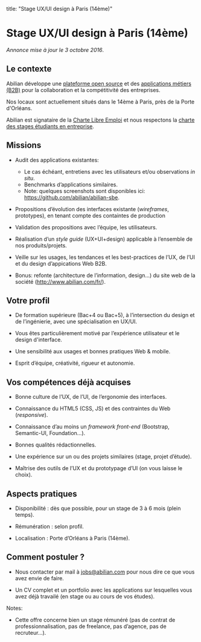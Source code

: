 title: "Stage UX/UI design à Paris (14ème)"

# Stage UX/UI design à Paris (14ème)

*Annonce mise à jour le 3 octobre 2016*.

## Le contexte

Abilian développe une [plateforme open source](http://docs.abilian.com/en/latest/) et des [applications métiers (B2B)](/fr/solutions/) pour la collaboration et la compétitivité des entreprises.

Nos locaux sont actuellement situés dans le 14ème à Paris, près de la Porte d'Orléans.

Abilian est signataire de la [Charte Libre Emploi](http://www.educationjobandfloss.org/) et nous respectons la [charte des stages étudiants en entreprise](http://travail-emploi.gouv.fr/IMG/pdf/Charte_stages_etudiants_en_entreprise.pdf).


## Missions

- Audit des applications existantes:

    - Le cas échéant, entretiens avec les utilisateurs et/ou observations *in situ*.
    - Benchmarks d’applications similaires.
    - Note: quelques screenshots sont disponibles ici: <https://github.com/abilian/abilian-sbe>.

- Propositions d’évolution des interfaces existante (*wireframes*, prototypes), en tenant compte des containtes de production

- Validation des propositions avec l’équipe, les utilisateurs.

- Réalisation d’un *style guide* (UX+UI+design) applicable à l’ensemble de nos produits/projets.

- Veille sur les usages, les tendances et les best-practices de l’UX, de l’UI et du design d’appications Web B2B.

- Bonus: refonte (architecture de l’information, design…) du site web de la société (<http://www.abilian.com/fr/>).


## Votre profil

- De formation supérieure (Bac+4 ou Bac+5), à l’intersection du design et de l’ingénierie, avec une spécialisation en UX/UI.

- Vous êtes particulièrement motivé par l’expérience utilisateur et le design d'interface.

- Une sensibilité aux usages et bonnes pratiques Web & mobile.

- Esprit d’équipe, créativité, rigueur et autonomie.


## Vos compétences déjà acquises

- Bonne culture de l’UX, de l’UI, de l’ergonomie des interfaces.

- Connaissance du HTML5 (CSS, JS) et des contraintes du Web (*responsive*).

- Connaissance d’au moins un *framework* *front-end* (Bootstrap, Semantic-UI, Foundation…).

- Bonnes qualités rédactionnelles.

- Une expérience sur un ou des projets similaires (stage, projet d’étude).

- Maîtrise des outils de l’UX et du prototypage d’UI (on vous laisse le choix).


## Aspects pratiques

- Disponibilité : dès que possible, pour un stage de 3 à 6 mois (plein temps).

- Rémunération : selon profil.

- Localisation : Porte d’Orléans à Paris (14ème).

## Comment postuler ?

- Nous contacter par mail à jobs@abilian.com pour nous dire ce que vous avez envie de faire.

- Un CV complet et un portfolio avec les applications sur lesquelles vous avez déjà travailé (en stage ou au cours de vos études).

Notes:

- Cette offre concerne bien un stage rémunéré (pas de contrat de professionnalisation, pas de freelance, pas d’agence, pas de recruteur…).


